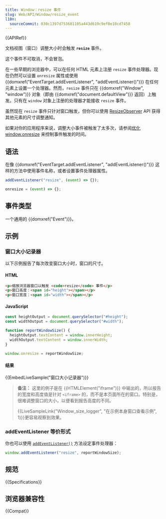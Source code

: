 ```yaml
---
title: Window：resize 事件
slug: Web/API/Window/resize_event
l10n:
  sourceCommit: 030c1397d753681105a443d619c9ef0e10cd7458
---
```


{{APIRef}}

文档视图（窗口）调整大小时会触发 **`resize`** 事件。

这个事件不可取消，不会冒泡。

在一些早期的浏览器中，可以在任何 HTML 元素上注册 `resize` 事件处理器。现在仍然可以设置 `onresize` 属性或使用 {{domxref("EventTarget.addEventListener", "addEventListener()")}} 在任何元素上设置一个处理器。然而，`resize` 事件只在 {{domxref("Window", "window")}} 对象（即由 {{domxref("document.defaultView")}} 返回）上触发。只有在 `window` 对象上注册的处理器才能接收 `resize` 事件。

虽然现在 `resize` 事件只针对窗口触发，但你可以使用 [ResizeObserver](/zh-CN/docs/Web/API/ResizeObserver) API 获得其他元素的尺寸调整通知。

如果对你的应用程序来说，调整大小事件被触发了太多次，请参阅[优化 window.onresize](https://bencentra.com/code/2015/02/27/optimizing-window-resize.html) 来控制事件触发的时间。

## 语法

在像 {{domxref("EventTarget.addEventListener", "addEventListener()")}} 这样的方法中使用事件名称，或者设置事件处理器属性。

```js
addEventListener("resize", (event) => {});

onresize = (event) => {};
```

## 事件类型

一个通用的 {{domxref("Event")}}。

## 示例

### 窗口大小记录器

以下示例报告了每次改变窗口大小时，窗口的尺寸。

#### HTML

```html
<p>缩放浏览器窗口以触发 <code>resize</code> 事件</p>
<p>窗口高度：<span id="height"></span></p>
<p>窗口宽度：<span id="width"></span></p>
```

#### JavaScript

```js
const heightOutput = document.querySelector("#height");
const widthOutput = document.querySelector("#width");

function reportWindowSize() {
  heightOutput.textContent = window.innerHeight;
  widthOutput.textContent = window.innerWidth;
}

window.onresize = reportWindowSize;
```

#### 结果

{{EmbedLiveSample("窗口大小记录器")}}

> **备注：** 这里的例子是在 {{HTMLElement("iframe")}} 中输出的，所以报告的宽度和高度值是针对 `<iframe>` 的，而不是本页面所在的窗口。特别是，很难调整窗口的大小，以便看到报告高度的不同。
>
> {{LiveSampleLink("Window_size_logger", "在示例本身窗口查看示例", 1)}}更容易观察到效果。

### addEventListener 等价形式

你也可以使用 [`addEventListener()`](/zh-CN/docs/Web/API/EventTarget/addEventListener) 方法设定事件处理器：

```js
window.addEventListener("resize", reportWindowSize);
```

## 规范

{{Specifications}}

## 浏览器兼容性

{{Compat}}

